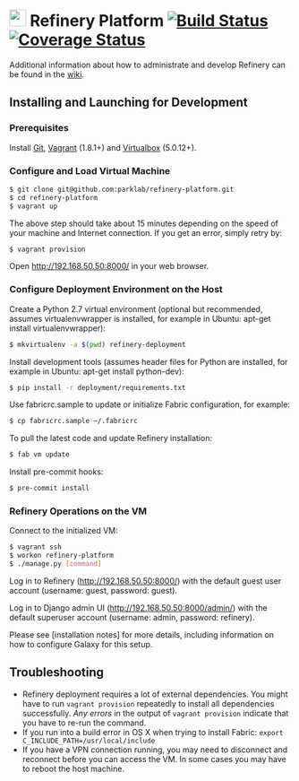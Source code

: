 # <img src="https://pbs.twimg.com/profile_images/519505652083748864/bG9itLTl_400x400.png" height=30px width=30px>&nbsp;Refinery Platform [![Build Status](https://travis-ci.org/parklab/refinery-platform.svg?branch=develop)](https://travis-ci.org/parklab/refinery-platform) [![Coverage Status](https://img.shields.io/codecov/c/github/parklab/refinery-platform/develop.svg)](https://codecov.io/github/parklab/refinery-platform?branch=develop)

Additional information about how to administrate and develop Refinery can be found in the [wiki](http://github.com/parklab/refinery-platform/wiki).

## Installing and Launching for Development

### Prerequisites

Install [Git][gi], [Vagrant][va] (1.8.1+) and [Virtualbox][vb] (5.0.12+).

### Configure and Load Virtual Machine

```bash
$ git clone git@github.com:parklab/refinery-platform.git
$ cd refinery-platform
$ vagrant up
```

The above step should take about 15 minutes depending on the speed of
your machine and Internet connection. If you get an error, simply retry
by:

```bash
$ vagrant provision
```

Open <http://192.168.50.50:8000/> in your web browser.

### Configure Deployment Environment on the Host

Create a Python 2.7 virtual environment (optional but recommended,
assumes virtualenvwrapper is installed, for example in Ubuntu: apt-get
install virtualenvwrapper):

```bash
$ mkvirtualenv -a $(pwd) refinery-deployment
```

Install development tools (assumes header files for Python are installed, for
example in Ubuntu: apt-get install python-dev):

```bash
$ pip install -r deployment/requirements.txt
```

Use fabricrc.sample to update or initialize Fabric configuration, for
example:

```bash
$ cp fabricrc.sample ~/.fabricrc
```

To pull the latest code and update Refinery installation:

```bash
$ fab vm update
```

Install pre-commit hooks:

```bash
$ pre-commit install
```

### Refinery Operations on the VM

Connect to the initialized VM:

```bash
$ vagrant ssh
$ workon refinery-platform
$ ./manage.py [command]
```

Log in to Refinery (<http://192.168.50.50:8000/>) with the default guest
user account (username: guest, password: guest).

Log in to Django admin UI (<http://192.168.50.50:8000/admin/>) with the
default superuser account (username: admin, password: refinery).

Please see [installation notes] for more details, including information
on how to configure Galaxy for this setup.

## Troubleshooting

- Refinery deployment requires a lot of external dependencies. You
  might have to run `vagrant provision` repeatedly to install all
  dependencies successfully. *Any errors* in the output of
  `vagrant provision` indicate that you have to re-run the command.
- If you run into a build error in OS X when trying to install Fabric:
  `export C_INCLUDE_PATH=/usr/local/include`
- If you have a VPN connection running, you may need to disconnect and
  reconnect before you can access the VM. In some cases you may have
  to reboot the host machine.

[gi]: http://git-scm.com/
[va]: http://www.vagrantup.com/
[vb]: https://www.virtualbox.org/
[in]: https://refinery-platform.readthedocs.org/en/latest/administrator/setup.html
